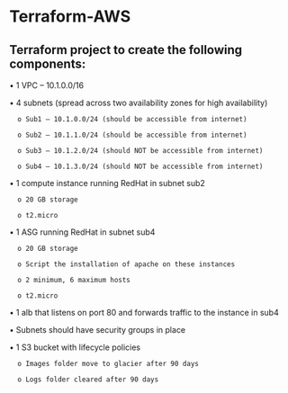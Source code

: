 # Terraform-AWS

## Terraform project to create the following components:

•	1 VPC – 10.1.0.0/16

•	4 subnets (spread across two availability zones for high availability)

      o	Sub1 – 10.1.0.0/24 (should be accessible from internet)
      
      o	Sub2 – 10.1.1.0/24 (should be accessible from internet)
      
      o	Sub3 – 10.1.2.0/24 (should NOT be accessible from internet)
      
      o	Sub4 – 10.1.3.0/24 (should NOT be accessible from internet)
   
•	1 compute instance running RedHat in subnet sub2

      o	20 GB storage
      
      o	t2.micro
   
•	1 ASG running RedHat in subnet sub4 

      o	20 GB storage
      
      o	Script the installation of apache on these instances
      
      o	2 minimum, 6 maximum hosts
      
      o	t2.micro
      
•	1 alb that listens on port 80 and forwards traffic to the instance in sub4

•	Subnets should have security groups in place

•	1 S3 bucket with lifecycle policies

      o	Images folder move to glacier after 90 days
      
      o	Logs folder cleared after 90 days
   
